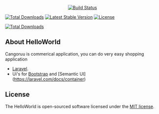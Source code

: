 <p align="center"></p>

<p align="center">
<a href="https://travis-ci.com/EfecanAltay/helloWorldComposerTutorial"><img src="https://travis-ci.com/EfecanAltay/helloWorldComposerTutorial.svg" alt="Build Status"></a>

<a href="https://travis-ci.com/EfecanAltay/helloWorldComposerTutorial"><img src="https://poser.pugx.org/laravel/framework/d/total.svg" alt="Total Downloads"></a>
<a href="https://travis-ci.com/EfecanAltay/helloWorldComposerTutorial"><img src="https://poser.pugx.org/laravel/framework/v/stable.svg" alt="Latest Stable Version"></a>
<a href="https://travis-ci.com/EfecanAltay/helloWorldComposerTutorial"><img src="https://poser.pugx.org/laravel/framework/license.svg" alt="License"></a>
</p>

[![Total Downloads]()](https://packagist.org/packages/efecanaltay/hello-world)

## About HelloWorld

Cangoruu is commerical application, you can do very easy shopping application


- [Laravel](https://laravel.com/docs/routing).
- Ui's for [Bootstrap](https://laravel.com/docs/container) and [Semantic UI] (https://laravel.com/docs/container)

## License

The HelloWorld is open-sourced software licensed under the [MIT license](https://opensource.org/licenses/MIT).
